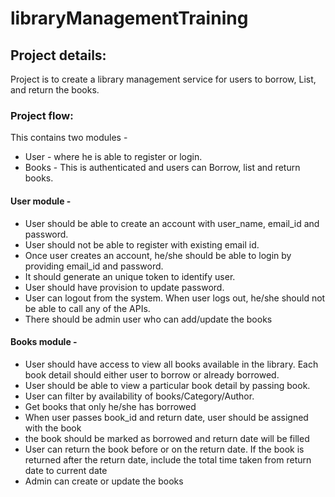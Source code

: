 # libraryManagementTraining

## Project details:

Project is to create a library management service for users to borrow, List, and return the books. 

### Project flow: 
This contains two modules - 
  * User - where he is able to register or login.
  * Books - This is authenticated and users can Borrow, list and return books.

#### User module - 
* User should be able to create an account with user_name, email_id and password.
* User should not be able to register with existing email id.
* Once user creates an account, he/she should be able to login by providing email_id and password.
* It should generate an unique token to identify user.
* User should have provision to update password.
* User can logout from the system. When user logs out, he/she should not be able to call any of the APIs.
* There should be admin user who can add/update the books

#### Books module - 
  * User should have access to view all books available in the library. Each book detail should either user to borrow or already borrowed.
  * User should be able to view a particular book detail by passing book.
  * User can filter by availability of books/Category/Author.
  * Get books that only he/she has borrowed
  * When user passes book_id and return date, user should be assigned with the book
  * the book should be marked as borrowed and return date will be filled
  * User can return the book before or on the return date. If the book is returned after the return date, include the total time taken from return date to current date
  * Admin can create or update the books
  


